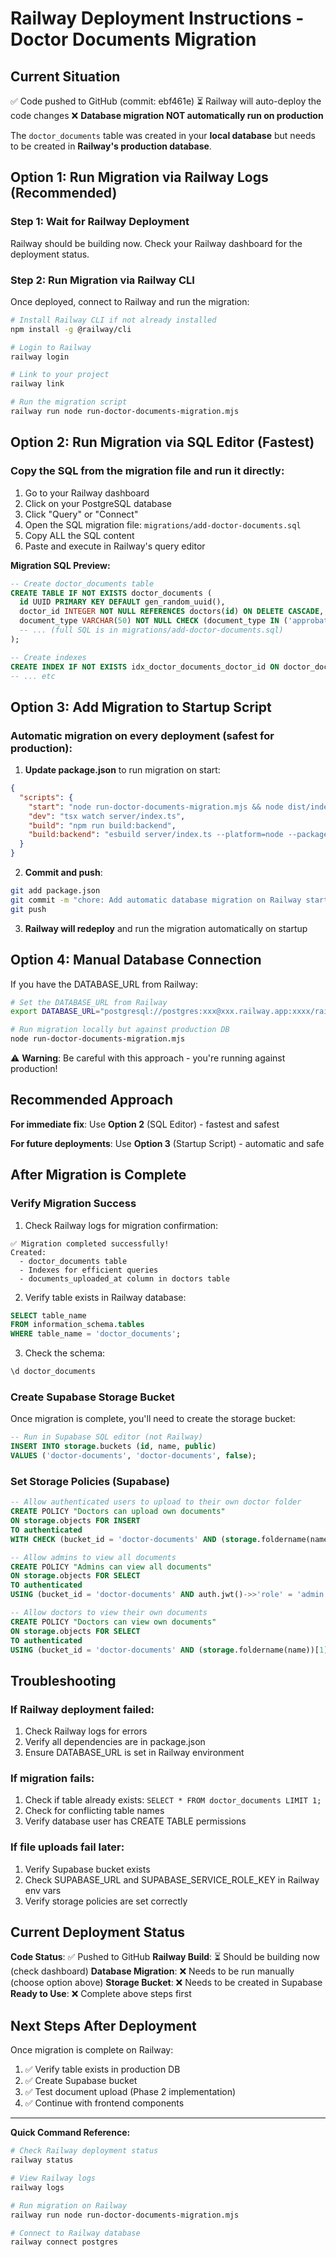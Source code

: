 # Railway Deployment Instructions - Doctor Documents Migration

## Current Situation

✅ Code pushed to GitHub (commit: ebf461e)
⏳ Railway will auto-deploy the code changes
❌ **Database migration NOT automatically run on production**

The `doctor_documents` table was created in your **local database** but needs to be created in **Railway's production database**.

## Option 1: Run Migration via Railway Logs (Recommended)

### Step 1: Wait for Railway Deployment
Railway should be building now. Check your Railway dashboard for the deployment status.

### Step 2: Run Migration via Railway CLI
Once deployed, connect to Railway and run the migration:

```bash
# Install Railway CLI if not already installed
npm install -g @railway/cli

# Login to Railway
railway login

# Link to your project
railway link

# Run the migration script
railway run node run-doctor-documents-migration.mjs
```

## Option 2: Run Migration via SQL Editor (Fastest)

### Copy the SQL from the migration file and run it directly:

1. Go to your Railway dashboard
2. Click on your PostgreSQL database
3. Click "Query" or "Connect"
4. Open the SQL migration file: `migrations/add-doctor-documents.sql`
5. Copy ALL the SQL content
6. Paste and execute in Railway's query editor

**Migration SQL Preview:**
```sql
-- Create doctor_documents table
CREATE TABLE IF NOT EXISTS doctor_documents (
  id UUID PRIMARY KEY DEFAULT gen_random_uuid(),
  doctor_id INTEGER NOT NULL REFERENCES doctors(id) ON DELETE CASCADE,
  document_type VARCHAR(50) NOT NULL CHECK (document_type IN ('approbation', 'facharzturkunde', 'zusatzbezeichnung')),
  -- ... (full SQL is in migrations/add-doctor-documents.sql)
);

-- Create indexes
CREATE INDEX IF NOT EXISTS idx_doctor_documents_doctor_id ON doctor_documents(doctor_id);
-- ... etc
```

## Option 3: Add Migration to Startup Script

### Automatic migration on every deployment (safest for production):

1. **Update package.json** to run migration on start:

```json
{
  "scripts": {
    "start": "node run-doctor-documents-migration.mjs && node dist/index.js",
    "dev": "tsx watch server/index.ts",
    "build": "npm run build:backend",
    "build:backend": "esbuild server/index.ts --platform=node --packages=external --bundle --format=esm --outfile=dist/index.js --external:./vite"
  }
}
```

2. **Commit and push**:
```bash
git add package.json
git commit -m "chore: Add automatic database migration on Railway startup"
git push
```

3. **Railway will redeploy** and run the migration automatically on startup

## Option 4: Manual Database Connection

If you have the DATABASE_URL from Railway:

```bash
# Set the DATABASE_URL from Railway
export DATABASE_URL="postgresql://postgres:xxx@xxx.railway.app:xxxx/railway"

# Run migration locally but against production DB
node run-doctor-documents-migration.mjs
```

⚠️ **Warning**: Be careful with this approach - you're running against production!

## Recommended Approach

**For immediate fix**: Use **Option 2** (SQL Editor) - fastest and safest

**For future deployments**: Use **Option 3** (Startup Script) - automatic and safe

## After Migration is Complete

### Verify Migration Success

1. Check Railway logs for migration confirmation:
```
✅ Migration completed successfully!
Created:
  - doctor_documents table
  - Indexes for efficient queries
  - documents_uploaded_at column in doctors table
```

2. Verify table exists in Railway database:
```sql
SELECT table_name
FROM information_schema.tables
WHERE table_name = 'doctor_documents';
```

3. Check the schema:
```sql
\d doctor_documents
```

### Create Supabase Storage Bucket

Once migration is complete, you'll need to create the storage bucket:

```sql
-- Run in Supabase SQL editor (not Railway)
INSERT INTO storage.buckets (id, name, public)
VALUES ('doctor-documents', 'doctor-documents', false);
```

### Set Storage Policies (Supabase)

```sql
-- Allow authenticated users to upload to their own doctor folder
CREATE POLICY "Doctors can upload own documents"
ON storage.objects FOR INSERT
TO authenticated
WITH CHECK (bucket_id = 'doctor-documents' AND (storage.foldername(name))[1] = auth.uid()::text);

-- Allow admins to view all documents
CREATE POLICY "Admins can view all documents"
ON storage.objects FOR SELECT
TO authenticated
USING (bucket_id = 'doctor-documents' AND auth.jwt()->>'role' = 'admin');

-- Allow doctors to view their own documents
CREATE POLICY "Doctors can view own documents"
ON storage.objects FOR SELECT
TO authenticated
USING (bucket_id = 'doctor-documents' AND (storage.foldername(name))[1] = auth.uid()::text);
```

## Troubleshooting

### If Railway deployment failed:
1. Check Railway logs for errors
2. Verify all dependencies are in package.json
3. Ensure DATABASE_URL is set in Railway environment

### If migration fails:
1. Check if table already exists: `SELECT * FROM doctor_documents LIMIT 1;`
2. Check for conflicting table names
3. Verify database user has CREATE TABLE permissions

### If file uploads fail later:
1. Verify Supabase bucket exists
2. Check SUPABASE_URL and SUPABASE_SERVICE_ROLE_KEY in Railway env vars
3. Verify storage policies are set correctly

## Current Deployment Status

**Code Status**: ✅ Pushed to GitHub
**Railway Build**: ⏳ Should be building now (check dashboard)
**Database Migration**: ❌ Needs to be run manually (choose option above)
**Storage Bucket**: ❌ Needs to be created in Supabase
**Ready to Use**: ❌ Complete above steps first

## Next Steps After Deployment

Once migration is complete on Railway:

1. ✅ Verify table exists in production DB
2. ✅ Create Supabase bucket
3. ✅ Test document upload (Phase 2 implementation)
4. ✅ Continue with frontend components

---

**Quick Command Reference:**

```bash
# Check Railway deployment status
railway status

# View Railway logs
railway logs

# Run migration on Railway
railway run node run-doctor-documents-migration.mjs

# Connect to Railway database
railway connect postgres
```
